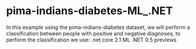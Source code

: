 # pima-indians-diabetes-ML_.NET
In this example using the pima-indians-diabetes dataset, we will perform a classification between people with positive and negative diagnoses, to perform the classification we use:  .net core 2.1 ML .NET 0.5 previews

